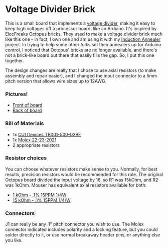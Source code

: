 # Voltage Divider Brick

This is a small board that implements a [voltage divider](https://en.wikipedia.org/wiki/Voltage_divider), making it easy to keep high voltages off a processor board,
like an Arduino. It's inspired by ElecFreaks Octopus bricks. They used to make a voltage divider brick much like this
one - in fact, I own one and am using it with my [Induction Annealer](https://github.com/davexre/Annealer-v3-PCB) project. 
In trying to help some other folks set their annealers up for Arduino control, I noticed that Octopus' bricks are no longer
available, and there's not a brick-like board out there that easily fills the gap. So, I put this one together.

The design changes are really that I chose to use axial resistors (to make assembly and repair easier), and I changed the
input connector to a 5mm pitch version that allows wire sizes up to 12AWG. 

### Pictures!

- [Front of board](images/VoltageDividerv1Front.png)
- [Back of board](images/VoltaqeDividerv1Back.png)

### Bill of Materials

- 1x [CUI Devices TB001-500-02BE](https://www.mouser.com/ProductDetail/CUI-Devices/TB001-500-02BE?qs=vLWxofP3U2zBBnHgU5u3DA%3D%3D)
- 1x [Molex 22-23-2021](https://www.mouser.com/ProductDetail/molex/22-23-2021/?qs=ILqg114nvd4YKlRlbo3yMg%3D%3D&countrycode=US&currencycode=USD)
- 2 appropriate resistors

### Resistor choices

You can choose whatever resistors make sense to you. Normally, for best results, precision resistors would be recommended for
this role. The original Octopus board divided the input voltage by 16, so R1 was 15kOhm, and R2 was 1kOhm. Mouser has equivalent
axial resistors available for both:

- [1 kOhm - .1% 15PPM 1/4W](https://www.mouser.com/ProductDetail/TE-Connectivity-Neohm/YR1B1K0CC?qs=sGAEpiMZZMtlubZbdhIBIIvX6HIFvcbFzVJZ4ENBTC8%3D)
- [15 kOhm - .1% 15PPM 1/4/W](https://www.mouser.com/ProductDetail/TE-Connectivity-Neohm/YR1B15KCC?qs=VHcS2MTj4gZfAJSm%2FAKdUg%3D%3D)

### Connectors

J1 can really be any .1" pitch connector you wish to use. The Molex connector indicated includes polarity and a locking
feature, but you could solder directly to it, or use normal breakaway header pins, or anything else you like. 
